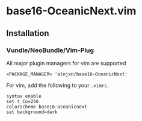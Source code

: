 # base16-OceanicNext.vim


## Installation

### Vundle/NeoBundle/Vim-Plug

 All major plugin managers for vim are supported

 ```vim
 <PACKAGE_MANAGER> 'alnjxn/base16-OceanicNext'
 ```


For vim, add the following to your `.vimrc`.

 ```viml
 syntax enable
 set t_Co=256
 colorscheme base16-oceanicnext
 set background=dark
 ```


